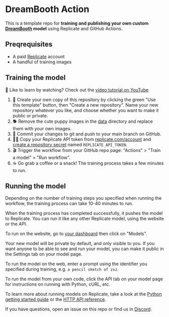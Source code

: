 # DreamBooth Action

This is a template repo for **training and publishing your own custom [DreamBooth](https://replicate.com/blog/dreambooth-api) model** using Replicate and GitHub Actions.

## Preqrequisites

- A paid [Replicate](https://replicate.com/account) account
- A handful of training images

## Training the model

🍿 Like to learn by watching? Check out the [video tutorial on YouTube](https://www.youtube.com/watch?v=jknKfY13LbY)

1. 🐣 Create your own copy of this repository by clicking the green "Use this template" button, then "Create a new repository". Name your new repository whatever you like, and choose whether you want to make it public or private.
1. 🐕 Remove the cute puppy images in the [data](data) directory and replace them with your own images.
1. 💾 Commit your changes to git and push to your main branch on GitHub.
1. 🕵️‍♀️ Copy your Replicate API token from [replicate.com/account](https://replicate.com/account) and [create a repository secret](https://docs.github.com/en/actions/security-guides/encrypted-secrets#creating-encrypted-secrets-for-a-repository) named `REPLICATE_API_TOKEN`.
1. 🎬 Trigger the workflow from your GitHub repo page: "Actions" > "Train a model" > "Run workflow".
1. ☕️ Go grab a coffee or a snack! The training process takes a few minutes to run.

## Running the model

Depending on the number of training steps you specified when running the workflow, the training process can take 10-40 minutes to run. 

When the training process has completed successfully, it pushes the model to Replicate. You can run it like any other Replicate model, using the website or the API.

To run on the website, go to [your dashboard](https://replicate.com) then click on "Models".

Your new model will be private by default, and only visible to you. If you want anyone to be able to see and run your model, you can make it public in the Settings tab on your model page.

To run the model on the web, enter a prompt using the identifier you specified during training, e.g. `a pencil sketch of zxz`.

To run the model from your own code, click the API tab on your model page for instructions on running with Python, cURL, etc.

To learn more about running models on Replicate, take a look at the [Python getting started guide](https://replicate.com/docs/get-started/python) or the [HTTP API reference](https://replicate.com/docs/reference/http).

If you have questions, open an issue on this repo or find us in [Discord](https://discord.gg/replicate).